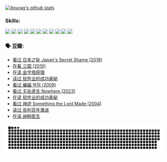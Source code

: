 
[![Anurag's github stats](https://github-readme-stats.vercel.app/api?username=w940853815)](https://github.com/anuraghazra/github-readme-stats)

### Skills:

<code><img height="32" src="https://cdn.jsdelivr.net/npm/simple-icons@v5/icons/python.svg"></code>
<code><img height="32" src="https://cdn.jsdelivr.net/npm/simple-icons@v5/icons/javascript.svg"></code>
<code><img height="32" src="https://cdn.jsdelivr.net/npm/simple-icons@v5/icons/django.svg"></code>
<code><img height="32" src="https://cdn.jsdelivr.net/npm/simple-icons@v5/icons/flask.svg"></code>
<code><img height="32" src="https://cdn.jsdelivr.net/npm/simple-icons@v5/icons/vuetify.svg"></code>
<code><img height="32" src="https://cdn.jsdelivr.net/npm/simple-icons@v5/icons/git.svg"></code>
<code><img height="32" src="https://cdn.jsdelivr.net/npm/simple-icons@v5/icons/docker.svg"></code>
<code><img height="32" src="https://cdn.jsdelivr.net/npm/simple-icons@v5/icons/postgresql.svg"></code>
<code><img height="32" src="https://cdn.jsdelivr.net/npm/simple-icons@v5/icons/elasticsearch.svg"></code>
<code><img height="32" src="https://cdn.jsdelivr.net/npm/simple-icons@v5/icons/macos.svg"></code>
<code><img height="32" src="https://cdn.jsdelivr.net/npm/simple-icons@v5/icons/linux.svg"></code>

### 🗣 豆瓣:

<!-- DOUBAN-ACTIVITIES:START -->
- [看过 日本之耻 Japan's Secret Shame‎ (2018)](https://www.douban.com/people/136069238/status/4431579101/?_i=00569564)
- [在看 三国‎ (2010)](https://www.douban.com/people/136069238/status/4430559482/?_i=00569564)
- [在读 金字塔原理](https://www.douban.com/people/136069238/status/4424812753/?_i=00569564)
- [读过 软件业的成功奥秘](https://www.douban.com/people/136069238/status/4424809958/?_i=00569564)
- [看过 蝙蝠 박쥐‎ (2009)](https://www.douban.com/people/136069238/status/4422787315/?_i=00569564)
- [看过 无处逢生 Nowhere‎ (2023)](https://www.douban.com/people/136069238/status/4416454713/?_i=00569564)
- [在读 软件业的成功奥秘](https://www.douban.com/people/136069238/status/4414815312/?_i=00569564)
- [看过 神迹 Something the Lord Made‎ (2004)](https://www.douban.com/people/136069238/status/4409691983/?_i=00569564)
- [读过 告别百年激进](https://www.douban.com/people/136069238/status/4406414036/?_i=00569564)
- [在读 纳粹医生](https://www.douban.com/people/136069238/status/4406413750/?_i=00569564)
<!-- DOUBAN-ACTIVITIES:END -->


![Snake animation](https://raw.githubusercontent.com/w940853815/w940853815/output/github-contribution-grid-snake.svg)

<!--
**w940853815/w940853815** is a ✨ _special_ ✨ repository because its `README.md` (this file) appears on your GitHub profile.

Here are some ideas to get you started:

- 🔭 I’m currently working on ...
- 🌱 I’m currently learning ...
- 👯 I’m looking to collaborate on ...
- 🤔 I’m looking for help with ...
- 💬 Ask me about ...
- 📫 How to reach me: ...
- 😄 Pronouns: ...
- ⚡ Fun fact: ...
-->
